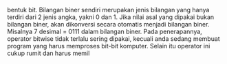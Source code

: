bentuk bit. Bilangan biner sendiri merupakan jenis bilangan yang hanya terdiri dari 2 jenis angka, yakni 0 dan 1. Jika nilai asal yang dipakai bukan bilangan biner, akan dikonversi secara otomatis menjadi bilangan biner. Misalnya 7 desimal = 0111 dalam bilangan biner. Pada penerapannya, operator bitwise tidak terlalu sering dipakai, kecuali anda sedang membuat program yang harus memproses bit-bit komputer. Selain itu operator ini cukup rumit dan harus memil
